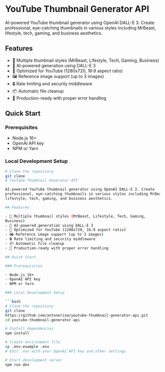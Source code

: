 # YouTube Thumbnail Generator API

AI-powered YouTube thumbnail generator using OpenAI DALL-E 3. Create 
professional, eye-catching thumbnails in various styles including MrBeast, 
lifestyle, tech, gaming, and business aesthetics.

## Features

- 🎨 Multiple thumbnail styles (MrBeast, Lifestyle, Tech, Gaming, 
Business)
- 🤖 AI-powered generation using DALL-E 3
- 📱 Optimized for YouTube (1280x720, 16:9 aspect ratio)
- 🖼️ Reference image support (up to 3 images)
- 🔒 Rate limiting and security middleware
- 📦 Automatic file cleanup
- 🚀 Production-ready with proper error handling

## Quick Start

### Prerequisites

- Node.js 16+ 
- OpenAI API key
- NPM or Yarn

### Local Development Setup

```bash
# Clone the repository
git clone 
# YouTube Thumbnail Generator API

AI-powered YouTube thumbnail generator using OpenAI DALL-E 3. Create 
professional, eye-catching thumbnails in various styles including MrBeast, 
lifestyle, tech, gaming, and business aesthetics.

## Features

- 🎨 Multiple thumbnail styles (MrBeast, Lifestyle, Tech, Gaming, 
Business)
- 🤖 AI-powered generation using DALL-E 3
- 📱 Optimized for YouTube (1280x720, 16:9 aspect ratio)
- 🖼️ Reference image support (up to 3 images)
- 🔒 Rate limiting and security middleware
- 📦 Automatic file cleanup
- 🚀 Production-ready with proper error handling

## Quick Start

### Prerequisites

- Node.js 16+ 
- OpenAI API key
- NPM or Yarn

### Local Development Setup

```bash
# Clone the repository
git clone 
https://github.com/antonerism/youtube-thumbnail-generator-api.git
cd youtube-thumbnail-generator-api

# Install dependencies
npm install

# Create environment file
cp .env.example .env
# Edit .env with your OpenAI API key and other settings

# Start development server
npm run dev
